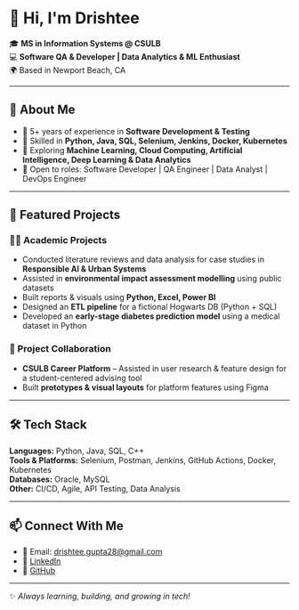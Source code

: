 # 👋 Hi, I'm Drishtee  

🎓 **MS in Information Systems @ CSULB**  
💻 **Software QA & Developer | Data Analytics & ML Enthusiast**  
🌍 Based in Newport Beach, CA  

---

## 🚀 About Me  
- 🔹 5+ years of experience in **Software Development & Testing**  
- 🔹 Skilled in **Python, Java, SQL, Selenium, Jenkins, Docker, Kubernetes**  
- 🔹 Exploring **Machine Learning, Cloud Computing, Artificial Intelligence, Deep Learning & Data Analytics**  
- 🔹 Open to roles: Software Developer | QA Engineer | Data Analyst | DevOps Engineer  

---

## 📌 Featured Projects  

### 🧑‍🎓 Academic Projects  
- Conducted literature reviews and data analysis for case studies in **Responsible AI & Urban Systems**  
- Assisted in **environmental impact assessment modelling** using public datasets  
- Built reports & visuals using **Python, Excel, Power BI**  
- Designed an **ETL pipeline** for a fictional Hogwarts DB (Python + SQL)  
- Developed an **early-stage diabetes prediction model** using a medical dataset in Python  

### 🤝 Project Collaboration  
- **CSULB Career Platform** – Assisted in user research & feature design for a student-centered advising tool  
- Built **prototypes & visual layouts** for platform features using Figma  

---

## 🛠 Tech Stack  
**Languages:** Python, Java, SQL, C++  
**Tools & Platforms:** Selenium, Postman, Jenkins, GitHub Actions, Docker, Kubernetes  
**Databases:** Oracle, MySQL  
**Other:** CI/CD, Agile, API Testing, Data Analysis  

---

## 📫 Connect With Me  
- 📧 Email: drishtee.gupta28@gmail.com 
- 💼 [LinkedIn](https://www.linkedin.com/in/drishtee-gupta-724490129/) 
- 🐙 [GitHub](https://github.com/Drishtee0406)  

---

✨ *Always learning, building, and growing in tech!*  
